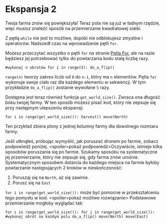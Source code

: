 # Ekspansja 2
Twoja farma znów się powiększyła! Teraz pola nie są już w ładnym rzędzie, więc musisz znaleźć sposób na przemierzanie kwadratowej siatki.

Z pętlą `while` nie jest to możliwe, dopóki nie odblokujesz zmysłów i operatorów.
Nadszedł czas na wprowadzenie pętli `for`.

Możesz przeczytać wszystko o pętli `for` na stronie [Pętla For](docs/scripting/for.md), ale na razie będziesz jej potrzebować tylko do powtarzania kodu stałą liczbę razy.

`#wykonaj n obrotów
for i in range(5):
	do_a_flip()`

`range(n)` tworzy zakres liczb od `0` do `n-1`, który ma `n` elementów. Pętla `for` wykonuje swoje ciało raz dla każdego elementu w sekwencji. W tym przykładzie `do_a_flip()` zostanie wywołane `5` razy.

Dostępna jest teraz również funkcja `get_world_size()`. Zwraca ona długość boku twojej farmy. W ten sposób możesz pisać kod, który nie zepsuje się przy następnym ulepszeniu ekspansji.

`for i in range(get_world_size()):
	harvest()
	move(North)`

Ten przykład zbiera plony z jednej kolumny farmy dla dowolnego rozmiaru farmy.

Jeśli utknąłeś, próbując wymyślić, jak poruszać dronem po farmie, zobacz podpowiedź poniżej.
<spoiler=pokaż podpowiedź>Oczywiście, istnieje kilka sposobów poruszania się po farmie.
Szukamy sposobu na systematyczne jej przemierzanie, który nie zepsuje się, gdy farma znów urośnie.
Systematycznym sposobem dotarcia do każdego miejsca na farmie byłoby powtarzanie następujących 2 kroków w nieskończoność:

1. Poruszaj się na `North`, aż się zawinie.
2. Porusz się na `East`

`for i in range(get_world_size()):` może być pomocne w przekształceniu tego pomysłu w kod.
</spoiler>
<spoiler=pokaż możliwe rozwiązanie> Podstawowe przemierzanie mogłoby wyglądać tak:

`for i in range(get_world_size()):
	for j in range(get_world_size()):
		#wykonaj obrót na każdym polu
		do_a_flip()
		move(North)
	move(East)`
</spoiler>
